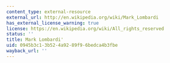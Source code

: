 ```yaml
---
content_type: external-resource
external_url: http://en.wikipedia.org/wiki/Mark_Lombardi
has_external_license_warning: true
license: https://en.wikipedia.org/wiki/All_rights_reserved
status: ''
title: Mark Lombardi'
uid: 0945b3c1-3b52-4a92-89f9-6bedca4b3fbe
wayback_url: ''
---
```

